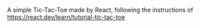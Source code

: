 A simple Tic-Tac-Toe made by React, following the instructions of https://react.dev/learn/tutorial-tic-tac-toe

